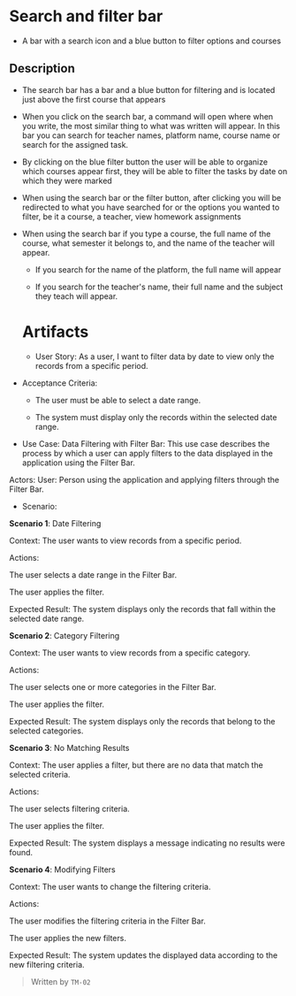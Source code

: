 
# Search and filter bar 

- A bar with a search icon and a blue button to filter options and courses

## Description

- The search bar has a bar and a blue button for filtering and is located just above the first course that appears

- When you click on the search bar, a command will open where when you write, the most similar thing to what was written will appear. In this bar you can search for teacher names, platform name, course name or search for the assigned task.

- By clicking on the blue filter button the user will be able to organize which courses appear first, they will be able to filter the tasks by date on which they were marked 

- When using the search bar or the filter button, after clicking you will be redirected to what you have searched for or the options you wanted to filter, be it a course, a teacher, view homework assignments

- When using the search bar if you type a course, the full name of the course, what semester it belongs to, and the name of the teacher will appear.

  - If you search for the name of the platform, the full name will appear 

  - If you search for the teacher's name, their full name and the subject they teach will appear.

  # Artifacts 
  - User Story:
As a user, I want to filter data by date to view only the records from a specific period.

- Acceptance Criteria:
   - The user must be able to select a date range.

   - The system must display only the records within the selected date range.

- Use Case:
Data Filtering with Filter Bar: This use case describes the process by which a user can apply filters to the data displayed in the application using the Filter Bar.

Actors:
User: Person using the application and applying filters through the Filter Bar.

- Scenario:

**Scenario 1**: Date Filtering

Context: The user wants to view records from a specific period.

Actions:

The user selects a date range in the Filter Bar.

The user applies the filter.

Expected Result: The system displays only the records that fall within the selected date range.

**Scenario 2**: Category Filtering

Context: The user wants to view records from a specific category.

Actions:

The user selects one or more categories in the Filter Bar.

The user applies the filter.

Expected Result: The system displays only the records that belong to the selected categories.

**Scenario 3**: No Matching Results

Context: The user applies a filter, but there are no data that match the selected criteria.

Actions:

The user selects filtering criteria.

The user applies the filter.

Expected Result: The system displays a message indicating no results were found.

**Scenario 4**: Modifying Filters

Context: The user wants to change the filtering criteria.

Actions:

The user modifies the filtering criteria in the Filter Bar.

The user applies the new filters.

Expected Result: The system updates the displayed data according to the new filtering criteria.

> Written by `TM-02`
